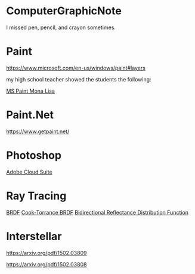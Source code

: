 # ComputerGraphicNote

I missed pen, pencil, and crayon sometimes.

# Paint

https://www.microsoft.com/en-us/windows/paint#layers

my high school teacher showed the students the following:

[MS Paint Mona Lisa](https://www.youtube.com/watch?v=MGOLqU8AZpo)

# Paint.Net

https://www.getpaint.net/

# Photoshop

[Adobe Cloud Suite](https://www.adobe.com/creativecloud/business/teams/photoshop.html?gclid=Cj0KCQiAr7C6BhDRARIsAOUKifhDt9v2ReND9Z_awzM01u9-Hnwcb9PE4ieiTbSaWXDtEc41_EfDvKsaApaHEALw_wcB&sdid=HVQ7WWTG&mv=search&mv2=paidsearch&ef_id=Cj0KCQiAr7C6BhDRARIsAOUKifhDt9v2ReND9Z_awzM01u9-Hnwcb9PE4ieiTbSaWXDtEc41_EfDvKsaApaHEALw_wcB:G:s&s_kwcid=AL!3085!3!692467762466!e!!g!!adobe%20photoshop!21070408252!157385366577&gad_source=1)

# Ray Tracing

[BRDF](https://en.wikipedia.org/wiki/Bidirectional_reflectance_distribution_function)
[Cook-Torrance BRDF](https://www.youtube.com/watch?v=2Z7iHTRW4xo)
[Bidirectional Reflectance Distribution Function](https://www.youtube.com/watch?v=2Z7iHTRW4xo)

# Interstellar

https://arxiv.org/pdf/1502.03809

https://arxiv.org/pdf/1502.03808
